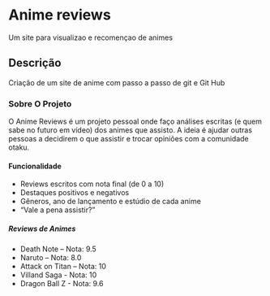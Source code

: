 # Anime reviews # 
Um site para visualizao e recomençao de animes
## Descrição ##
Criação de um site de anime com passo a passo de git e Git Hub
### Sobre O Projeto ###
O Anime Reviews é um projeto pessoal onde faço análises escritas (e quem sabe no futuro em vídeo) dos animes que assisto. A ideia é ajudar outras pessoas a decidirem o que assistir e trocar opiniões com a comunidade otaku.
#### Funcionalidade ####
- Reviews escritos com nota final (de 0 a 10)
- Destaques positivos e negativos
- Gêneros, ano de lançamento e estúdio de cada anime
 -  “Vale a pena assistir?”

##### Reviews de Animes #####
- Death Note – Nota: 9.5
- Naruto – Nota: 8.0
- Attack on Titan – Nota: 10
- Villand Saga - Nota: 10
- Dragon Ball Z - Nota: 9.6
